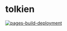 # tolkien
[![pages-build-deployment](https://github.com/qbem-dojos/tolkien/actions/workflows/pages/pages-build-deployment/badge.svg?branch=main)](https://github.com/qbem-dojos/tolkien/actions/workflows/pages/pages-build-deployment)
